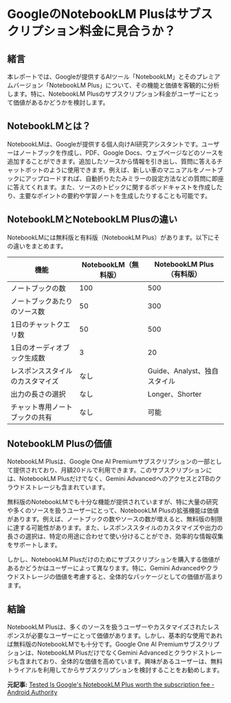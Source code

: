 # GoogleのNotebookLM Plusはサブスクリプション料金に見合うか？

## 緒言

本レポートでは、Googleが提供するAIツール「NotebookLM」とそのプレミアムバージョン「NotebookLM Plus」について、その機能と価値を客観的に分析します。特に、NotebookLM Plusのサブスクリプション料金がユーザーにとって価値があるかどうかを検討します。

## NotebookLMとは？

NotebookLMは、Googleが提供する個人向けAI研究アシスタントです。ユーザーはノートブックを作成し、PDF、Google Docs、ウェブページなどのソースを追加することができます。追加したソースから情報を引き出し、質問に答えるチャットボットのように使用できます。例えば、新しい車のマニュアルをノートブックにアップロードすれば、自動折りたたみミラーの設定方法などの質問に即座に答えてくれます。また、ソースのトピックに関するポッドキャストを作成したり、主要なポイントの要約や学習ノートを生成したりすることも可能です。

## NotebookLMとNotebookLM Plusの違い

NotebookLMには無料版と有料版（NotebookLM Plus）があります。以下にその違いをまとめます。

| 機能 | NotebookLM（無料版） | NotebookLM Plus（有料版） |
|---|---|---|
| ノートブックの数 | 100 | 500 |
| ノートブックあたりのソース数 | 50 | 300 |
| 1日のチャットクエリ数 | 50 | 500 |
| 1日のオーディオブック生成数 | 3 | 20 |
| レスポンススタイルのカスタマイズ | なし | Guide、Analyst、独自スタイル |
| 出力の長さの選択 | なし | Longer、Shorter |
| チャット専用ノートブックの共有 | なし | 可能 |

## NotebookLM Plusの価値

NotebookLM Plusは、Google One AI Premiumサブスクリプションの一部として提供されており、月額20ドルで利用できます。このサブスクリプションには、NotebookLM Plusだけでなく、Gemini Advancedへのアクセスと2TBのクラウドストレージも含まれています。

無料版のNotebookLMでも十分な機能が提供されていますが、特に大量の研究や多くのソースを扱うユーザーにとって、NotebookLM Plusの拡張機能は価値があります。例えば、ノートブックの数やソースの数が増えると、無料版の制限に達する可能性があります。また、レスポンススタイルのカスタマイズや出力の長さの選択は、特定の用途に合わせて使い分けることができ、効率的な情報収集をサポートします。

しかし、NotebookLM Plusだけのためにサブスクリプションを購入する価値があるかどうかはユーザーによって異なります。特に、Gemini Advancedやクラウドストレージの価値を考慮すると、全体的なパッケージとしての価値が高まります。

## 結論

NotebookLM Plusは、多くのソースを扱うユーザーやカスタマイズされたレスポンスが必要なユーザーにとって価値があります。しかし、基本的な使用であれば無料版のNotebookLMでも十分です。Google One AI Premiumサブスクリプションは、NotebookLM PlusだけでなくGemini Advancedとクラウドストレージも含まれており、全体的な価値を高めています。興味があるユーザーは、無料トライアルを利用してからサブスクリプションを検討することをお勧めします。

**元記事:** [Tested Is Google's NotebookLM Plus worth the subscription fee - Android Authority](https://www.androidauthority.com/is-notebooklm-plus-worth-it-3528598/)